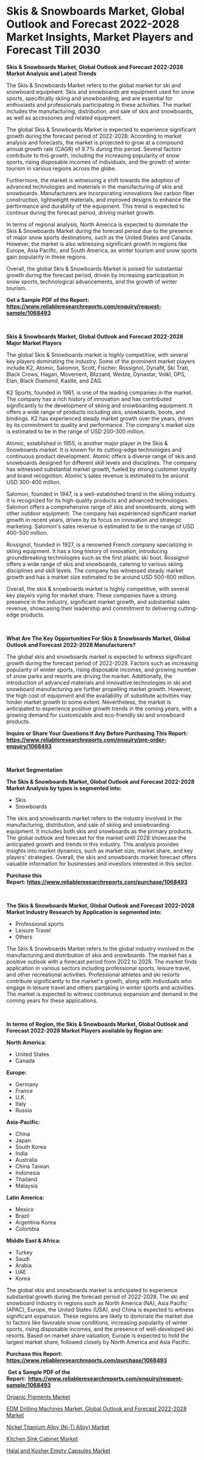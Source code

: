<p><h1>Skis & Snowboards Market, Global Outlook and Forecast 2022-2028 Market Insights, Market Players and Forecast Till 2030</h1></p><p><strong>Skis & Snowboards Market, Global Outlook and Forecast 2022-2028 Market Analysis and Latest Trends</strong></p>
<p><p>The Skis & Snowboards Market refers to the global market for ski and snowboard equipment. Skis and snowboards are equipment used for snow sports, specifically skiing and snowboarding, and are essential for enthusiasts and professionals participating in these activities. The market includes the manufacturing, distribution, and sale of skis and snowboards, as well as accessories and related equipment.</p><p>The global Skis & Snowboards Market is expected to experience significant growth during the forecast period of 2022-2028. According to market analysis and forecasts, the market is projected to grow at a compound annual growth rate (CAGR) of 9.7% during this period. Several factors contribute to this growth, including the increasing popularity of snow sports, rising disposable incomes of individuals, and the growth of winter tourism in various regions across the globe.</p><p>Furthermore, the market is witnessing a shift towards the adoption of advanced technologies and materials in the manufacturing of skis and snowboards. Manufacturers are incorporating innovations like carbon fiber construction, lightweight materials, and improved designs to enhance the performance and durability of the equipment. This trend is expected to continue during the forecast period, driving market growth.</p><p>In terms of regional analysis, North America is expected to dominate the Skis & Snowboards Market during the forecast period due to the presence of major snow sports destinations, such as the United States and Canada. However, the market is also witnessing significant growth in regions like Europe, Asia Pacific, and South America, as winter tourism and snow sports gain popularity in these regions.</p><p>Overall, the global Skis & Snowboards Market is poised for substantial growth during the forecast period, driven by increasing participation in snow sports, technological advancements, and the growth of winter tourism.</p></p>
<p><strong>Get a Sample PDF of the Report:&nbsp; <a href="https://www.reliableresearchreports.com/enquiry/request-sample/1068493">https://www.reliableresearchreports.com/enquiry/request-sample/1068493</a></strong></p>
<p>&nbsp;</p>
<p><strong>Skis & Snowboards Market, Global Outlook and Forecast 2022-2028 Major Market Players</strong></p>
<p><p>The global Skis & Snowboards market is highly competitive, with several key players dominating the industry. Some of the prominent market players include K2, Atomic, Salomon, Scott, Fischer, Rossignol, Dynafit, Ski Trab, Black Crows, Hagan, Movement, Blizzard, Wedze, Dynastar, Volkl, DPS, Elan, Black Diamond, Kastle, and ZAG.</p><p>K2 Sports, founded in 1961, is one of the leading companies in the market. The company has a rich history of innovation and has contributed significantly to the development of skiing and snowboarding equipment. It offers a wide range of products including skis, snowboards, boots, and bindings. K2 has experienced steady market growth over the years, driven by its commitment to quality and performance. The company's market size is estimated to be in the range of USD 200-300 million.</p><p>Atomic, established in 1955, is another major player in the Skis & Snowboards market. It is known for its cutting-edge technologies and continuous product development. Atomic offers a diverse range of skis and snowboards designed for different skill levels and disciplines. The company has witnessed substantial market growth, fueled by strong customer loyalty and brand recognition. Atomic's sales revenue is estimated to be around USD 300-400 million.</p><p>Salomon, founded in 1947, is a well-established brand in the skiing industry. It is recognized for its high-quality products and advanced technologies. Salomon offers a comprehensive range of skis and snowboards, along with other outdoor equipment. The company has experienced significant market growth in recent years, driven by its focus on innovation and strategic marketing. Salomon's sales revenue is estimated to be in the range of USD 400-500 million.</p><p>Rossignol, founded in 1927, is a renowned French company specializing in skiing equipment. It has a long history of innovation, introducing groundbreaking technologies such as the first plastic ski boot. Rossignol offers a wide range of skis and snowboards, catering to various skiing disciplines and skill levels. The company has witnessed steady market growth and has a market size estimated to be around USD 500-600 million.</p><p>Overall, the skis & snowboards market is highly competitive, with several key players vying for market share. These companies have a strong presence in the industry, significant market growth, and substantial sales revenue, showcasing their leadership and commitment to delivering cutting-edge products.</p></p>
<p>&nbsp;</p>
<p><strong>What Are The Key Opportunities For Skis & Snowboards Market, Global Outlook and Forecast 2022-2028 Manufacturers?</strong></p>
<p><p>The global skis and snowboards market is expected to witness significant growth during the forecast period of 2022-2028. Factors such as increasing popularity of winter sports, rising disposable incomes, and growing number of snow parks and resorts are driving the market. Additionally, the introduction of advanced materials and innovative technologies in ski and snowboard manufacturing are further propelling market growth. However, the high cost of equipment and the availability of substitute activities may hinder market growth to some extent. Nevertheless, the market is anticipated to experience positive growth trends in the coming years, with a growing demand for customizable and eco-friendly ski and snowboard products.</p></p>
<p><strong>Inquire or Share Your Questions If Any Before Purchasing This Report: <a href="https://www.reliableresearchreports.com/enquiry/pre-order-enquiry/1068493">https://www.reliableresearchreports.com/enquiry/pre-order-enquiry/1068493</a></strong></p>
<p>&nbsp;</p>
<p><strong>Market Segmentation</strong></p>
<p><strong>The Skis & Snowboards Market, Global Outlook and Forecast 2022-2028 Market Analysis by types is segmented into:</strong></p>
<p><ul><li>Skis</li><li>Snowboards</li></ul></p>
<p><p>The skis and snowboards market refers to the industry involved in the manufacturing, distribution, and sale of skiing and snowboarding equipment. It includes both skis and snowboards as the primary products. The global outlook and forecast for the market until 2028 showcase the anticipated growth and trends in this industry. This analysis provides insights into market dynamics, such as market size, market share, and key players' strategies. Overall, the skis and snowboards market forecast offers valuable information for businesses and investors interested in this sector.</p></p>
<p><strong>Purchase this Report:&nbsp;<a href="https://www.reliableresearchreports.com/purchase/1068493">https://www.reliableresearchreports.com/purchase/1068493</a></strong></p>
<p>&nbsp;</p>
<p><strong>The Skis & Snowboards Market, Global Outlook and Forecast 2022-2028 Market Industry Research by Application is segmented into:</strong></p>
<p><ul><li>Professional sports</li><li>Leisure Travel</li><li>Others</li></ul></p>
<p><p>The Skis & Snowboards Market refers to the global industry involved in the manufacturing and distribution of skis and snowboards. The market has a positive outlook with a forecast period from 2022 to 2028. The market finds application in various sectors including professional sports, leisure travel, and other recreational activities. Professional athletes and ski resorts contribute significantly to the market's growth, along with individuals who engage in leisure travel and others partaking in winter sports and activities. The market is expected to witness continuous expansion and demand in the coming years for these applications.</p></p>
<p>&nbsp;</p>
<p><strong>In terms of Region, the Skis & Snowboards Market, Global Outlook and Forecast 2022-2028 Market Players available by Region are:</strong></p>
<p>
    <p> <strong> North America: </strong>
        <ul>
            <li>United States</li>
            <li>Canada</li>
        </ul>
        </p> 
    <p> <strong> Europe: </strong>
        <ul>
            <li>Germany</li>
            <li>France</li>
            <li>U.K.</li>
            <li>Italy</li>
            <li>Russia</li>
        </ul>
        </p> 
    <p> <strong> Asia-Pacific: </strong>
        <ul>
            <li>China</li>
            <li>Japan</li>
            <li>South Korea</li>
            <li>India</li>
            <li>Australia</li>
            <li>China Taiwan</li>
            <li>Indonesia</li>
            <li>Thailand</li>
            <li>Malaysia</li>
        </ul>
        </p> 
    <p> <strong> Latin America: </strong>
        <ul>
            <li>Mexico</li>
            <li>Brazil</li>
            <li>Argentina Korea</li>
            <li>Colombia</li>
        </ul>
        </p> 
    <p> <strong> Middle East & Africa: </strong>
        <ul>
            <li>Turkey</li>
            <li>Saudi</li>
            <li>Arabia</li>
            <li>UAE</li>
            <li>Korea</li>
        </ul>
    </p>
    </p>
<p><p>The global skis and snowboards market is anticipated to experience substantial growth during the forecast period of 2022-2028. The ski and snowboard industry in regions such as North America (NA), Asia Pacific (APAC), Europe, the United States (USA), and China is expected to witness significant expansion. These regions are likely to dominate the market due to factors like favorable snow conditions, increasing popularity of winter sports, rising disposable incomes, and the presence of well-developed ski resorts. Based on market share valuation, Europe is expected to hold the largest market share, followed closely by North America and Asia Pacific.</p></p>
<p><strong>Purchase this Report: <a href="https://www.reliableresearchreports.com/purchase/1068493">https://www.reliableresearchreports.com/purchase/1068493</a></strong></p>
<p>&nbsp;<strong>Get a Sample PDF of the Report:&nbsp;&nbsp;<a href="https://www.reliableresearchreports.com/enquiry/request-sample/1068493">https://www.reliableresearchreports.com/enquiry/request-sample/1068493</a></strong></p>
<p><strong></strong></p>
<p><p><a href="https://medium.com/@candicekoss1946/organic-pigments-market-size-growth-forecast-2023-2030-fa0a4c89bf3f">Organic Pigments Market</a></p><p><a href="https://github.com/RoccoManning/Market-Research-Report-List-1/blob/main/edm-drilling-machines-market-global-outlook-and-forecast-2022-2028-market.md">EDM Drilling Machines Market, Global Outlook and Forecast 2022-2028 Market</a></p><p><a href="https://www.reportprime.com/nickel-titanium-alloy-ni-ti-alloy-r577">Nickel Titanium Alloy (Ni-Ti Alloy) Market</a></p><p><a href="https://www.linkedin.com/pulse/kitchen-sink-cabinet-market-size-2023-2030-global-industrial-axzwf/">Kitchen Sink Cabinet Market</a></p><p><a href="https://www.reportprime.com/halal-and-kosher-empty-capsules-r8804">Halal and Kosher Empty Capsules Market</a></p></p>